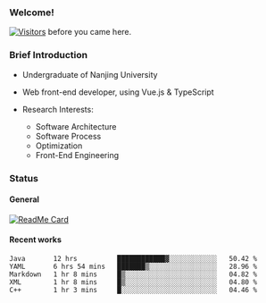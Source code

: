 ### Welcome!

[![Visitors](https://visitor-badge.laobi.icu/badge?page_id=HermitSun.HermitSun)]() before you came here.

### Brief Introduction

- Undergraduate of Nanjing University

- Web front-end developer, using Vue.js & TypeScript

- Research Interests: 
  - Software Architecture
  - Software Process
  - Optimization
  - Front-End Engineering

### Status

#### General

[![ReadMe Card](https://github-readme-stats.hermitsun.vercel.app/api?username=HermitSun&count_private=true&show_icons=true)]()

#### Recent works

<!--START_SECTION:waka-->
```text
Java       12 hrs          ████████████▓░░░░░░░░░░░░   50.42 % 
YAML       6 hrs 54 mins   ███████▒░░░░░░░░░░░░░░░░░   28.96 % 
Markdown   1 hr 8 mins     █▒░░░░░░░░░░░░░░░░░░░░░░░   04.82 % 
XML        1 hr 8 mins     █▒░░░░░░░░░░░░░░░░░░░░░░░   04.80 % 
C++        1 hr 3 mins     █░░░░░░░░░░░░░░░░░░░░░░░░   04.46 % 
```
<!--END_SECTION:waka-->
